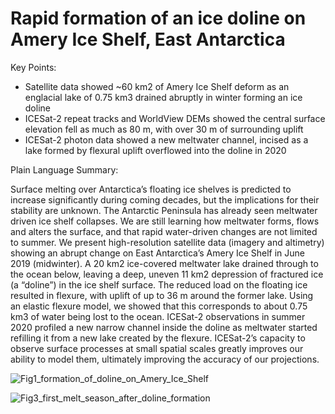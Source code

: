 # Rapid formation of an ice doline on Amery Ice Shelf, East Antarctica

Key Points:
- Satellite data showed ~60 km2 of Amery Ice Shelf deform as an englacial lake of 0.75 km3 drained abruptly in winter forming an ice doline
- ICESat-2 repeat tracks and WorldView DEMs showed the central surface elevation fell as much as 80 m, with over 30 m of surrounding uplift
- ICESat-2 photon data showed a new meltwater channel, incised as a lake formed by flexural uplift overflowed into the doline in 2020

Plain Language Summary:

Surface melting over Antarctica’s floating ice shelves is predicted to increase significantly during coming decades, but the implications for their stability are unknown. The Antarctic Peninsula has already seen meltwater driven ice shelf collapses. We are still learning how meltwater forms, flows and alters the surface, and that rapid water-driven changes are not limited to summer. We present high-resolution satellite data (imagery and altimetry) showing an abrupt change on East Antarctica’s Amery Ice Shelf in June 2019 (midwinter). A 20 km2 ice-covered meltwater lake drained through to the ocean below, leaving a deep, uneven 11 km2 depression of fractured ice (a “doline”) in the ice shelf surface. The reduced load on the floating ice resulted in flexure, with uplift of up to 36 m around the former lake. Using an elastic flexure model, we showed that this corresponds to about 0.75 km3 of water being lost to the ocean. ICESat-2 observations in summer 2020 profiled a new narrow channel inside the doline as meltwater started refilling it from a new lake created by the flexure. ICESat-2’s capacity to observe surface processes at small spatial scales greatly improves our ability to model them, ultimately improving the accuracy of our projections.


![Fig1_formation_of_doline_on_Amery_Ice_Shelf](figs/Fig1_formation_of_doline_on_Amery_Ice_Shelf_revised.jpg)

![Fig3_first_melt_season_after_doline_formation](figs/Fig3_first_melt_season_after_doline_formation_revised.jpg) 
